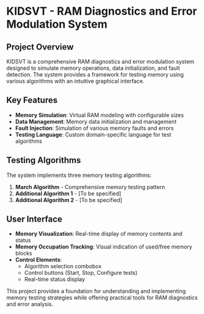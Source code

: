 # KIDSVT - RAM Diagnostics and Error Modulation System

## Project Overview

KIDSVT is a comprehensive RAM diagnostics and error modulation system designed to simulate memory operations, data initialization, and fault detection. The system provides a framework for testing memory using various algorithms with an intuitive graphical interface.

## Key Features

- **Memory Simulation**: Virtual RAM modeling with configurable sizes
- **Data Management**: Memory data initialization and management
- **Fault Injection**: Simulation of various memory faults and errors
- **Testing Language**: Custom domain-specific language for test algorithms

## Testing Algorithms
The system implements three memory testing algorithms:
1. **March Algorithm** - Comprehensive memory testing pattern
2. **Additional Algorithm 1** - [To be specified]
3. **Additional Algorithm 2** - [To be specified]

## User Interface
- **Memory Visualization**: Real-time display of memory contents and status
- **Memory Occupation Tracking**: Visual indication of used/free memory blocks
- **Control Elements**:
  - Algorithm selection combobox
  - Control buttons (Start, Stop, Configure tests)
  - Real-time status display

This project provides a foundation for understanding and implementing memory testing strategies while offering practical tools for RAM diagnostics and error analysis.
